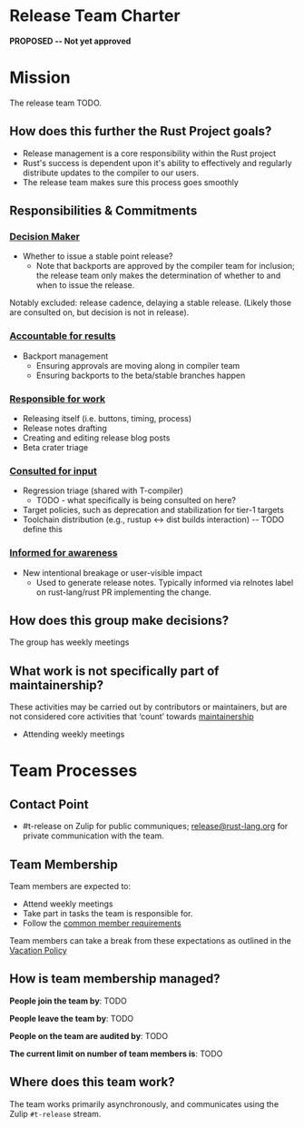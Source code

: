 # Release Team Charter

**PROPOSED -- Not yet approved**

# Mission

The release team TODO.

## How does this further the Rust Project goals?

* Release management is a core responsibility within the Rust project
* Rust's success is dependent upon it's ability to effectively and regularly distribute updates to the compiler to our users.
* The release team makes sure this process goes smoothly

## Responsibilities & Commitments

### [Decision Maker](../../common/darci.md#decision-maker)

* Whether to issue a stable point release?
    * Note that backports are approved by the compiler team for inclusion; the
      release team only makes the determination of whether to and when to issue
      the release.
      
Notably excluded: release cadence, delaying a stable release. (Likely those are consulted on, but decision is not in release).

### [Accountable for results](../../common/darci.md#accountable-for-results)

* Backport management
    * Ensuring approvals are moving along in compiler team
    * Ensuring backports to the beta/stable branches happen

### [Responsible for work](../../common/darci.md#responsible-for-work)

* Releasing itself (i.e. buttons, timing, process)
* Release notes drafting
* Creating and editing release blog posts
* Beta crater triage

### [Consulted for input](../../common/darci.md#consulted-for-input)

* Regression triage (shared with T-compiler)
  * TODO - what specifically is being consulted on here?
* Target policies, such as deprecation and stabilization for tier-1 targets
* Toolchain distribution (e.g., rustup <-> dist builds interaction) -- TODO define this

### [Informed for awareness](../../common/darci.md#informed-for-awareness)

* New intentional breakage or user-visible impact
    * Used to generate release notes. Typically informed via relnotes label on
      rust-lang/rust PR implementing the change.

## How does this group make decisions?

The group has weekly meetings

## What work is not specifically part of maintainership?

These activities may be carried out by contributors or maintainers, but are not considered core activities that ‘count’ towards [maintainership](https://github.com/rust-lang/governance/blob/master/common/membership_types.md#maintainership)

* Attending weekly meetings

# Team Processes

## Contact Point

* #t-release on Zulip for public communiques; release@rust-lang.org for private communication with the team.

## Team Membership

Team members are expected to:

* Attend weekly meetings
* Take part in tasks the team is responsible for.
* Follow the [common member requirements](../../common/member_requirements.md)

Team members can take a break from these expectations as outlined in the [Vacation Policy](https://github.com/rust-lang/governance/blob/master/common/vacation_policy.md)

## How is team membership managed?

**People join the team by**: TODO

**People leave the team by**: TODO

**People on the team are audited by**: TODO

**The current limit on number of team members is**: TODO

## Where does this team work?

The team works primarily asynchronously, and communicates using the Zulip
`#t-release` stream.

